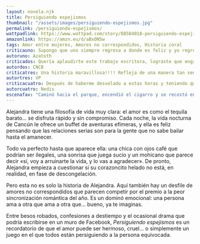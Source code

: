 ```yaml
---
layout: novela.njk
title: Persiguiendo espejismos
thumbnail: "/assets/images/persiguiendo-espejismos.jpg"
permalink: /persiguiendo-espejismos/
wattpadlink: https://www.wattpad.com/story/88504018-persiguiendo-espejismos
amazonlink: https://amzn.eu/d/aBxONSw
tags: Amor entre mujeres, Amores no correspondidos, Historia coral
criticauno: Supongo que uno siempre regresa a donde es feliz y yo regreso a los libros de mpasos realmente me transportan a otro plano es la tercera vez que leo está historia y siempre consigo el mismo resultado,sentirme bien gracias por escribir.
autoruno: Azatoth
criticados: Quería aplaudirte este trabajo escritora, lograste que enganche tanto que me lo termine en una noche/madrugada, como todas tus historias tiene algo magnético y a la vez de profundas emociones que calan la cabeza y el corazón; te hacen ponerte en la piel del otro, en sus vivencias, en sus percepciones sobre la vida y la forma de vivir las emociones.
autordos: CNCB
criticatres: Una historia maravillosa!!!! Refleja de una manera tan sencilla y a la vez tan profunda La complejidad de las emociones humanas. Como el guardarte lo que sientes te puede cambiar la vida, tu percepción de las cosas y las personas; cómo la indecisión, aferrarte a creencias, ideas o personas erróneas apagan tu luz, y lo peor de todo dejas de creer en el amor.
autortres: VP
criticacuatro: Después de haberme desvelado a estas horas y teniendo que irme a trabajar en breve este epílogo es justo lo que necesitaba para volverme a dormir con una sonrisa. Me encantó la historia y la forma de contarla... GRACIAS!!
autorcuatro: Nedis
escenafav: "Caminó hacia el parque, encendió el cigarro y se recostó en el pasto, oliendo el humo mientras sostenía el cigarro sin fumarlo. Cerró los ojos, imaginó a Laura recostada a su lado, y por primera vez en dos años, se sintió lista para reconocer lo que había venido sospechando desde hacía meses: el vacío que sentía en su ausencia, era la confirmación irrefutable del amor que sentía por ella"
---
```


Alejandra tiene una filosofía de vida muy clara: el amor es como el tequila barato… se disfruta rápido y sin compromiso. Cada noche, la vida nocturna de Cancún le ofrece un buffet de aventuras efímeras, y ella es feliz pensando que las relaciones serias son para la gente que no sabe bailar hasta el amanecer.

Todo va perfecto hasta que aparece ella: una chica con ojos café que podrían ser ilegales, una sonrisa que juega sucio y un mohicano que parece decir «sí, voy a arruinarte la vida, y lo vas a agradecer». De pronto, Alejandra empieza a cuestionar si su corazoncito helado no está, en realidad, en fase de descongelación.

Pero esta no es solo la historia de Alejandra. Aquí también hay un desfile de amores no correspondidos que parecen competir por el premio a la peor sincronización romántica del año. Es un dominó emocional: una persona ama a otra que ama a otra que… bueno, ya te imaginas.

Entre besos robados, confesiones a destiempo y el ocasional drama que podría escribirse en un muro de Facebook, *Persiguiendo espejismos* es un recordatorio de que el amor puede ser hermoso, cruel… o simplemente un juego en el que todos están persiguiendo a la persona equivocada.
